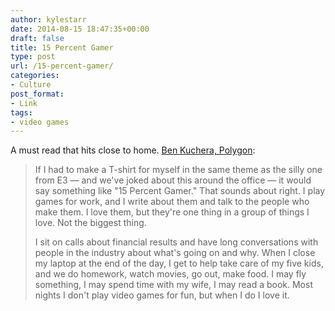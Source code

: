 ```yaml
---
author: kylestarr
date: 2014-08-15 18:47:35+00:00
draft: false
title: 15 Percent Gamer
type: post
url: /15-percent-gamer/
categories:
- Culture
post_format:
- Link
tags:
- video games
---
```


A must read that hits close to home.
[Ben Kuchera, Polygon](http://www.polygon.com/2014/8/15/6006185/gaming-balance-development-writing):


<blockquote>If I had to make a T-shirt for myself in the same theme as the silly one from E3 — and we've joked about this around the office — it would say something like "15 Percent Gamer." That sounds about right. I play games for work, and I write about them and talk to the people who make them. I love them, but they're one thing in a group of things I love. Not the biggest thing.

I sit on calls about financial results and have long conversations with people in the industry about what's going on and why. When I close my laptop at the end of the day, I get to help take care of my five kids, and we do homework, watch movies, go out, make food. I may fly something, I may spend time with my wife, I may read a book. Most nights I don't play video games for fun, but when I do I love it.</blockquote>

